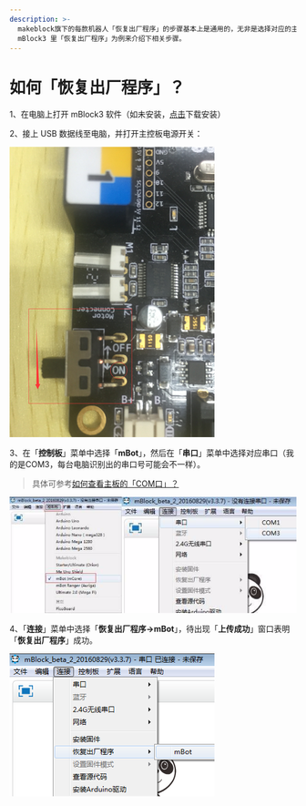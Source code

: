 ```yaml
---
description: >-
  makeblock旗下的每款机器人「恢复出厂程序」的步骤基本上是通用的，无非是选择对应的主控板/机型和串口（COM口）罢了，下面以 mBot 在
  mBlock3 里「恢复出厂程序」为例来介绍下相关步骤。
---
```


# 如何「恢复出厂程序」？

1、在电脑上打开  mBlock3  软件（如未安装，[点击](http://www.mblock.cc/zh-home/software/mblock/mblock3/)下载安装）

2、接上 USB 数据线至电脑，并打开主控板电源开关：

![](../.gitbook/assets/image%20%2828%29.png)

3、在「**控制板**」菜单中选择「**mBot**」，然后在「**串口**」菜单中选择对应串口（我的是COM3，每台电脑识别出的串口号可能会不一样）。

> 具体可参考﻿﻿[如何查看主板的「COM口」？﻿﻿](ru-he-cha-kan-zhu-ban-de-com-kou.md)

![](../.gitbook/assets/image%20%2832%29.png)

4、「**连接**」菜单中选择「**恢复出厂程序-&gt;mBot**」，待出现「**上传成功**」窗口表明「**恢复出厂程序**」成功。

![](../.gitbook/assets/image%20%2827%29.png)

